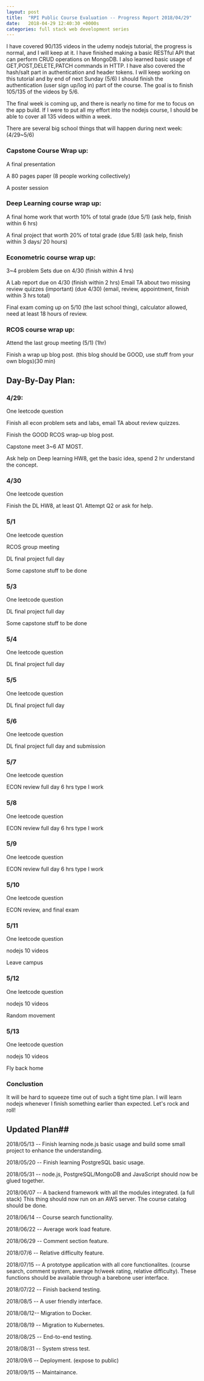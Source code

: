 ```yaml
---
layout: post
title:  "RPI Public Course Evaluation -- Progress Report 2018/04/29"
date:   2018-04-29 12:40:30 +0000s
categories: full stack web development series
---
```


I have covered 90/135 videos in the udemy nodejs tutorial, the progress is normal, and I will keep at it. I have finished making a basic RESTful API that can perform CRUD operations on MongoDB. I also learned basic usage of GET,POST,DELETE,PATCH commands in HTTP. I have also covered the hash/salt part in authentication and header tokens. I will keep working on this tutorial and by end of next Sunday (5/6) I should finish the authentication (user sign up/log in) part of the course. The goal is to finish 105/135 of the videos by 5/6. 

The final week is coming up, and there is nearly no time for me to focus on the app build. If I were to put all my effort into the nodejs course, I should be able to cover all 135 videos within a week.

There are several big school things that will happen during next week: (4/29~5/6)

### Capstone Course Wrap up: ###

A final presentation

A 80 pages paper (8 people working collectively)

A poster session 

### Deep Learning course wrap up: ###
A final home work that worth 10% of total grade (due 5/1) (ask help, finish within 6 hrs)

A final project that worth 20% of total grade (due 5/8) (ask help, finish within 3 days/ 20 hours)

### Econometric course wrap up: ###
3~4 problem Sets due on 4/30 (finish within 4 hrs)

A Lab report due on 4/30 (finish within 2 hrs)
Email TA about two missing review quizzes (important) (due 4/30) (email, review, appointment, finish within 3 hrs total)

Final exam coming up on 5/10 (the last school thing), calculator allowed, need at least 18 hours of review. 

### RCOS course wrap up: ###
Attend the last group meeting (5/1) (1hr)

Finish a wrap up blog post. (this blog should be GOOD, use stuff from your own blogs)(30 min)

## Day-By-Day Plan: ##

### 4/29: ###

One leetcode question
 
Finish all econ problem sets and labs, email TA about review quizzes. 

Finish the GOOD RCOS wrap-up blog post.

Capstone meet 3~6 AT MOST.

Ask help on Deep learning HW8, get the basic idea, spend 2 hr understand the concept. 

### 4/30 ###
One leetcode question 

Finish the DL HW8, at least Q1. Attempt Q2 or ask for help. 

### 5/1 ### 
One leetcode question 

RCOS group meeting

DL final project full day

Some capstone stuff to be done

### 5/3 ###

One leetcode question 

DL final project full day

Some capstone stuff to be done

### 5/4 ###

One leetcode question 

DL final project full day

### 5/5 ###

One leetcode question 

DL final project full day

### 5/6 ###

One leetcode question 

DL final project full day and submission

### 5/7 ###
One leetcode question 

ECON review full day 6 hrs type I work

### 5/8 ###
One leetcode question 

ECON review full day 6 hrs type I work

### 5/9 ###
One leetcode question 

ECON review full day 6 hrs type I work

### 5/10 ###
One leetcode question 

ECON review, and final exam

### 5/11 ###
One leetcode question 

nodejs 10 videos

Leave campus

### 5/12 ###
One leetcode question 

nodejs 10 videos

Random movement

### 5/13 ###
One leetcode question 

nodejs 10 videos

Fly back home


### Conclustion ###
It will be hard to squeeze time out of such a tight time plan. I will learn nodejs whenever I finish something earlier than expected. Let's rock and roll!

## Updated Plan##
2018/05/13 -- Finish learning node.js basic usage and build some small project to enhance the understanding. 

2018/05/20 -- Finish learning PostgreSQL basic usage.

2018/05/31 -- node.js, PostgreSQL/MongoDB and JavaScript should now be glued together. 

2018/06/07 -- A backend framework with all the modules integrated. (a full stack) This thing should now run on an AWS server. The course catalog should be done. 

2018/06/14 -- Course search functionality. 

2018/06/22 -- Average work load feature.

2018/06/29 -- Comment section feature.

2018/07/6 -- Relative difficulty feature. 

2018/07/15 -- A prototype application with all core functionalites. (course search, comment system, average hr/week rating, relative difficulty). These functions should be available through a barebone user interface. 

2018/07/22 -- Finish backend testing.

2018/08/5 -- A user friendly interface. 

2018/08/12-- Migration to Docker.

2018/08/19 -- Migration to Kubernetes.

2018/08/25 -- End-to-end testing.

2018/08/31 -- System stress test.

2018/09/6 -- Deployment. (expose to public)

2018/09/15 -- Maintainance. 







 





